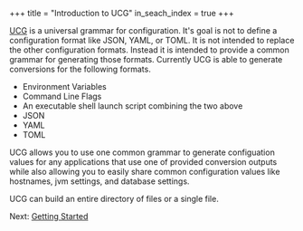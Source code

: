 +++
title = "Introduction to UCG"
in_seach_index = true
+++

[UCG](https://crates.io/crates/ucg) is a universal grammar for configuration.
It's goal is not to define a configuration format like JSON, YAML, or TOML. It
is not intended to replace the other configuration formats. Instead it is
intended to provide a common grammar for generating those formats. Currently
UCG is able to generate conversions for the following formats.

* Environment Variables
* Command Line Flags
* An executable shell launch script combining the two above
* JSON
* YAML
* TOML

UCG allows you to use one common grammar to generate configuation values for any applications that
use one of provided conversion outputs while also allowing you to easily share common configuration
values like hostnames, jvm settings, and database settings.

UCG can build an entire directory of files or a single file.

Next: <a href="/getting-started">Getting Started</a>
